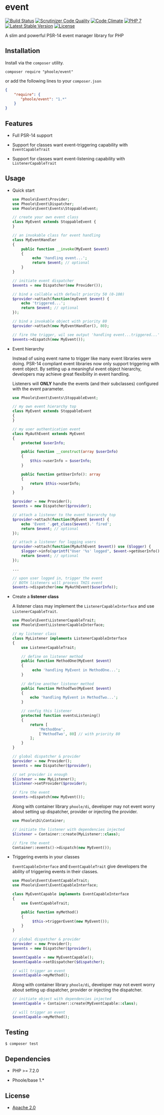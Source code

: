 # event
[![Build Status](https://travis-ci.com/phoole/event.svg?branch=master)](https://travis-ci.com/phoole/event)
[![Scrutinizer Code Quality](https://scrutinizer-ci.com/g/phoole/event/badges/quality-score.png?b=master)](https://scrutinizer-ci.com/g/phoole/event/?branch=master)
[![Code Climate](https://codeclimate.com/github/phoole/event/badges/gpa.svg)](https://codeclimate.com/github/phoole/event)
[![PHP 7](https://img.shields.io/packagist/php-v/phoole/event)](https://packagist.org/packages/phoole/event)
[![Latest Stable Version](https://img.shields.io/github/v/release/phoole/event)](https://packagist.org/packages/phoole/event)
[![License](https://img.shields.io/github/license/phoole/event)]()

A slim and powerful PSR-14 event manager library for PHP

Installation
---
Install via the `composer` utility.

```
composer require "phoole/event"
```

or add the following lines to your `composer.json`

```json
{
    "require": {
       "phoole/event": "1.*"
    }
}
```

Features
---

- Full PSR-14 support

- Support for classes want event-triggering capability with `EventCapableTrait` 

- Support for classes want event-listening capability with `ListenerCapableTrait`

Usage
---

- <a name="start"></a>Quick start

  ```php
  use Phoole\Event\Provider;
  use Phoole\Event\Dispatcher;
  use Phoole\Event\Events\StoppableEvent;
  
  // create your own event class
  class MyEvent extends StoppableEvent {
  }
  
  // an invokable class for event handling
  class MyEventHandler
  {
      public function __invoke(MyEvent $event)
      {
           echo 'handling event...';
           return $event; // optional
      }
  } 
  
  // initiate event dispatcher
  $events = new Dispatcher(new Provider());

  // bind a callable with default priority 50 (0-100)
  $provider->attach(function(myEvent $event) {
      echo 'triggered...';
      return $event; // optional
  });
  
  // bind a invokable object with priority 80
  $provider->attach(new MyEventHandler(), 80);

  // fire the trigger, wil see output 'handling event...triggered...'
  $events->dispatch(new MyEvent());
  ```

- <a name="hierarchy"></a>Event hierarchy

  Instead of using event name to trigger like many event libraries were doing.
  PSR-14 compliant event libraries now only support triggering with event object. 
  By setting up a meaningful event object hierarchy, developers may achieve great
  flexibility in event handling.
  
  Listeners will **ONLY** handle the events (and their subclasses) configured 
  with the event parameter. 
  
  ```php
  use Phoole\Event\Events\StoppableEvent;
  
  // my own event hierarchy top
  class MyEvent extends StoppableEvent
  {
  }
  
  // my user authentication event
  class MyAuthEvent extends MyEvent
  {
      protected $userInfo;
  
      public function __construct(array $userInfo)
      {
          $this->userInfo = $userInfo;
      }
  
      public function getUserInfo(): array
      {
          return $this->userInfo;
      }
  }
  
  $provider = new Provider();
  $events = new Dispatcher($provider);
  
  // attach a listener to the event hierarchy top
  $provider->attach(function(MyEvent $event) {
      echo 'Event '.get_class($event).' fired';
      return $event; // optional
  });
  
  // attach a listener for logging users
  $provider->attach(function(MyAuthEvent $event)) use ($logger) {
      $logger->info(sprintf("User '%s' logged", $event->getUserInfo()['name']));
      return $event; // optional
  });
  
  ...

  // upon user logged in, trigger the event
  // BOTH listeners will process THIS event
  $events->dispatcher(new MyAuthEvent($userInfo));
  ```
  
- <a name="listener"></a>Create a **listener class**

  A listener class may implement the `ListenerCapableInterface` and use
  `ListenerCapableTrait`.

  ```php
  use Phoole\Event\ListenerCapableTrait;
  use Phoole\Event\ListenerCapableInterface;

  // my listener class
  class MyListener implements ListenerCapableInterface
  {
      use ListenerCapableTrait;
  
      // define on listener method
      public function MethodOne(MyEvent $event)
      {
           echo 'handling MyEvent in MethodOne...';
      }
      
      // define another listener method
      public function MethodTwo(MyEvent $event)
      {
          echo 'handling MyEvent in MethodTwo...';
      }
  
      // config this listener
      protected function eventsListening()
      {
          return [
              'MethodOne',
              ['MethodTwo', 80] // with priority 80
          ];
      }
  }
  
  // global dispatcher & provider
  $provider = new Provider();
  $events = new Dispatcher($provider);
  
  // set provider is enough
  $listener = new MyListener();
  $listener->setProvider($provider);
  
  // fire the event
  $events->dispatch(new MyEvent());
  ```
  
  Along with container library `phoole/di`, developer may not event worry
  about setting up dispatcher, provider or injecting the provider.
  
  ```php
  use Phoole\Di\Container;
  
  // initiate the listener with dependencies injected
  $listener = Container::create(MyListener::class);
  
  // fire the event
  Container::events()->dispatch(new MyEvent());
  ```

- <a name="eventcapable"></a>Triggering events in your classes

  `EventCapableInterface` and `EventCapableTrait` give developers the ability
  of triggering events in their classes.

  ```php
  use Phoole\Event\EventCapableTrait;
  use Phoole\Event\EventCapableInterface;
  
  class MyEventCapable implements EventCapableInterface
  {
      use EventCapableTrait;
  
      public function myMethod()
      {
           $this->triggerEvent(new MyEvent());
      }
  }
  
  // global dispatcher & provider
  $provider = new Provider();
  $events = new Dispatcher($provider);
  
  $eventCapable = new MyEventCapable();
  $eventCapable->setDispatcher($dispatcher);
  
  // will trigger an event
  $eventCapable->myMethod();
  ```
  
  Along with container library `phoole/di`, developer may not event worry
  about setting up dispatcher, provider or injecting the dispatcher.
  
  ```php
  // initiate object with dependencies injected
  $eventCapable = Container::create(MyEventCapable::class);
  
  // will trigger an event
  $eventCapable->myMethod();
  ```

Testing
---

```bash
$ composer test
```

Dependencies
---

- PHP >= 7.2.0

- Phoole/base 1.*

License
---

- [Apache 2.0](https://www.apache.org/licenses/LICENSE-2.0)